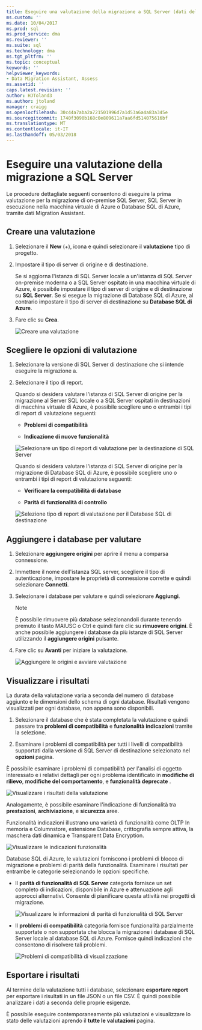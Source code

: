 ```yaml
---
title: Eseguire una valutazione della migrazione a SQL Server (dati della migrazione guidata) | Documenti Microsoft
ms.custom: ''
ms.date: 10/04/2017
ms.prod: sql
ms.prod_service: dma
ms.reviewer: ''
ms.suite: sql
ms.technology: dma
ms.tgt_pltfrm: ''
ms.topic: conceptual
keywords: ''
helpviewer_keywords:
- Data Migration Assistant, Assess
ms.assetid: ''
caps.latest.revision: ''
author: HJToland3
ms.author: jtoland
manager: craigg
ms.openlocfilehash: 30c44a7aba2a721501996d7a1d53a6a4a83a345e
ms.sourcegitcommit: 1740f3090b168c0e809611a7aa6fd514075616bf
ms.translationtype: MT
ms.contentlocale: it-IT
ms.lasthandoff: 05/03/2018
---
```

# <a name="perform-a-sql-server-migration-assessment"></a>Eseguire una valutazione della migrazione a SQL Server
Le procedure dettagliate seguenti consentono di eseguire la prima valutazione per la migrazione di on-premise SQL Server, SQL Server in esecuzione nella macchina virtuale di Azure o Database SQL di Azure, tramite dati Migration Assistant.

## <a name="create-an-assessment"></a>Creare una valutazione

1.  Selezionare il **New** (+), icona e quindi selezionare il **valutazione** tipo di progetto.

2.  Impostare il tipo di server di origine e di destinazione.

    Se si aggiorna l'istanza di SQL Server locale a un'istanza di SQL Server on-premise moderna o a SQL Server ospitato in una macchina virtuale di Azure, è possibile impostare il tipo di server di origine e di destinazione su **SQL Server**. Se si esegue la migrazione di Database SQL di Azure, al contrario impostare il tipo di server di destinazione su **Database SQL di Azure**.

3.  Fare clic su **Crea**.

    ![Creare una valutazione](../dma/media/NewAssessment.png)

## <a name="choose-assessment-options"></a>Scegliere le opzioni di valutazione

1. Selezionare la versione di SQL Server di destinazione che si intende eseguire la migrazione a.

2. Selezionare il tipo di report.

   Quando si desidera valutare l'istanza di SQL Server di origine per la migrazione al Server SQL locale o a SQL Server ospitati in destinazioni di macchina virtuale di Azure, è possibile scegliere uno o entrambi i tipi di report di valutazione seguenti:

    -   **Problemi di compatibilità**

    -   **Indicazione di nuove funzionalità**

    ![Selezionare un tipo di report di valutazione per la destinazione di SQL Server](../dma/media/AssessmentTypes.png)

   Quando si desidera valutare l'istanza di SQL Server di origine per la migrazione di Database SQL di Azure, è possibile scegliere uno o entrambi i tipi di report di valutazione seguenti:

    -   **Verificare la compatibilità di database**

    -   **Parità di funzionalità di controllo**

    ![Selezione tipo di report di valutazione per il Database SQL di destinazione](../dma/media/AssessmentTypes_Azure.png)

## <a name="add-databases-to-assess"></a>Aggiungere i database per valutare

1.  Selezionare **aggiungere origini** per aprire il menu a comparsa connessione.

2.  Immettere il nome dell'istanza SQL server, scegliere il tipo di autenticazione, impostare le proprietà di connessione corrette e quindi selezionare **Connetti**.

3.  Selezionare i database per valutare e quindi selezionare **Aggiungi**.

    > [!NOTE] 
    > È possibile rimuovere più database selezionandoli durante tenendo premuto il tasto MAIUSC o Ctrl e quindi fare clic su **rimuovere origini**. È anche possibile aggiungere i database da più istanze di SQL Server utilizzando il **aggiungere origini** pulsante.

4.  Fare clic su **Avanti** per iniziare la valutazione.

    ![Aggiungere le origini e avviare valutazione](../dma/media/SelectDatabase.png)

## <a name="view-results"></a>Visualizzare i risultati

La durata della valutazione varia a seconda del numero di database aggiunto e le dimensioni dello schema di ogni database. Risultati vengono visualizzati per ogni database, non appena sono disponibili.

1.  Selezionare il database che è stata completata la valutazione e quindi passare tra **problemi di compatibilità** e **funzionalità indicazioni** tramite la selezione.

2.  Esaminare i problemi di compatibilità per tutti i livelli di compatibilità supportati dalla versione di SQL Server di destinazione selezionato nel **opzioni** pagina.

È possibile esaminare i problemi di compatibilità per l'analisi di oggetto interessato e i relativi dettagli per ogni problema identificato in **modifiche di rilievo**, **modifiche del comportamento**, e **funzionalità deprecate** .

![Visualizzare i risultati della valutazione](../dma/media/ReviewResults.png)

Analogamente, è possibile esaminare l'indicazione di funzionalità tra **prestazioni**, **archiviazione**, e **sicurezza** aree.

Funzionalità indicazioni illustrano una varietà di funzionalità come OLTP In memoria e Columnstore, estensione Database, crittografia sempre attiva, la maschera dati dinamica e Transparent Data Encryption.

![Visualizzare le indicazioni funzionalità](../dma/media/FeatureRecommendations.png)

Database SQL di Azure, le valutazioni forniscono i problemi di blocco di migrazione e problemi di parità della funzionalità. Esaminare i risultati per entrambe le categorie selezionando le opzioni specifiche.

- Il **parità di funzionalità di SQL Server** categoria fornisce un set completo di indicazioni, disponibile in Azure e attenuazione agli approcci alternativi. Consente di pianificare questa attività nei progetti di migrazione.

  ![Visualizzare le informazioni di parità di funzionalità di SQL Server](../dma/media/SQLFeatureParity.png)

- Il **problemi di compatibilità** categoria fornisce funzionalità parzialmente supportate o non supportata che blocca la migrazione i database di SQL Server locale al database SQL di Azure. Fornisce quindi indicazioni che consentono di risolvere tali problemi.

  ![Problemi di compatibilità di visualizzazione](../dma/media/CompatibilityIssues.png)

## <a name="export-results"></a>Esportare i risultati

Al termine della valutazione tutti i database, selezionare **esportare report** per esportare i risultati in un file JSON o un file CSV. È quindi possibile analizzare i dati a seconda delle proprie esigenze.

È possibile eseguire contemporaneamente più valutazioni e visualizzare lo stato delle valutazioni aprendo il **tutte le valutazioni** pagina.

